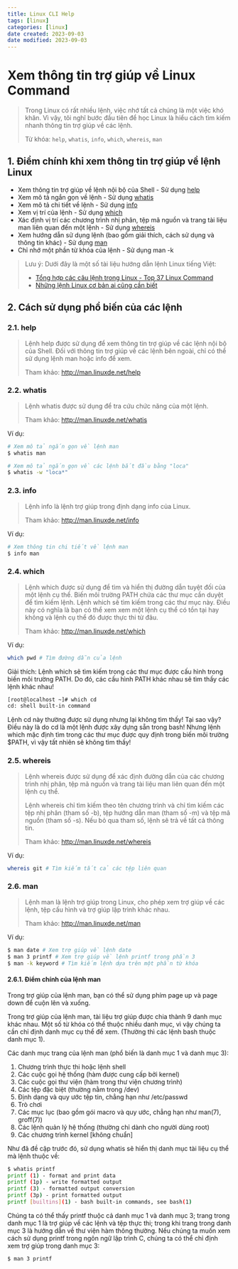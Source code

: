 ```yaml
---
title: Linux CLI Help
tags: [linux]
categories: [linux]
date created: 2023-09-03
date modified: 2023-09-03
---
```


# Xem thông tin trợ giúp về Linux Command

> Trong Linux có rất nhiều lệnh, việc nhớ tất cả chúng là một việc khó khăn. Vì vậy, tôi nghĩ bước đầu tiên để học Linux là hiểu cách tìm kiếm nhanh thông tin trợ giúp về các lệnh.
>
> Từ khóa: `help`, `whatis`, `info`, `which`, `whereis`, `man`

## 1. Điểm chính khi xem thông tin trợ giúp về lệnh Linux

- Xem thông tin trợ giúp về lệnh nội bộ của Shell - Sử dụng [help](#help)
- Xem mô tả ngắn gọn về lệnh - Sử dụng [whatis](#whatis)
- Xem mô tả chi tiết về lệnh - Sử dụng [info](#info)
- Xem vị trí của lệnh - Sử dụng [which](#which)
- Xác định vị trí các chương trình nhị phân, tệp mã nguồn và trang tài liệu man liên quan đến một lệnh - Sử dụng [whereis](#whereis)
- Xem hướng dẫn sử dụng lệnh (bao gồm giải thích, cách sử dụng và thông tin khác) - Sử dụng [man](#man)
- Chỉ nhớ một phần từ khóa của lệnh - Sử dụng man -k

> Lưu ý: Dưới đây là một số tài liệu hướng dẫn lệnh Linux tiếng Việt:
>
> - [Tổng hợp các câu lệnh trong Linux - Top 37 Linux Command](https://vietnix.vn/cac-cau-lenh-trong-linux/)
> - [Những lệnh Linux cơ bản ai cũng cần biết](https://quantrimang.com/cong-nghe/mot-so-lenh-linux-co-ban-60400)

## 2. Cách sử dụng phổ biến của các lệnh

### 2.1. help

> Lệnh help được sử dụng để xem thông tin trợ giúp về các lệnh nội bộ của Shell. Đối với thông tin trợ giúp về các lệnh bên ngoài, chỉ có thể sử dụng lệnh man hoặc info để xem.
>
> Tham khảo: http://man.linuxde.net/help

### 2.2. whatis

> Lệnh whatis được sử dụng để tra cứu chức năng của một lệnh.
>
> Tham khảo: http://man.linuxde.net/whatis

Ví dụ:

```bash
# Xem mô tả ngắn gọn về lệnh man
$ whatis man

# Xem mô tả ngắn gọn về các lệnh bắt đầu bằng "loca"
$ whatis -w "loca*"
```

### 2.3. info

> Lệnh info là lệnh trợ giúp trong định dạng info của Linux.
>
> Tham khảo: http://man.linuxde.net/info

Ví dụ:

```bash
# Xem thông tin chi tiết về lệnh man
$ info man
```

### 2.4. which

> Lệnh which được sử dụng để tìm và hiển thị đường dẫn tuyệt đối của một lệnh cụ thể. Biến môi trường PATH chứa các thư mục cần duyệt để tìm kiếm lệnh. Lệnh which sẽ tìm kiếm trong các thư mục này. Điều này có nghĩa là bạn có thể xem xem một lệnh cụ thể có tồn tại hay không và lệnh cụ thể đó được thực thi từ đâu.
>
> Tham khảo: http://man.linuxde.net/which

Ví dụ:

```bash
which pwd # Tìm đường dẫn của lệnh
```

Giải thích: Lệnh which sẽ tìm kiếm trong các thư mục được cấu hình trong biến môi trường PATH. Do đó, các cấu hình PATH khác nhau sẽ tìm thấy các lệnh khác nhau!

```bash
[root@localhost ~]# which cd
cd: shell built-in command
```

Lệnh cd này thường được sử dụng nhưng lại không tìm thấy! Tại sao vậy? Điều này là do cd là một lệnh được xây dựng sẵn trong bash! Nhưng lệnh which mặc định tìm trong các thư mục được quy định trong biến môi trường $PATH, vì vậy tất nhiên sẽ không tìm thấy!

### 2.5. whereis

> Lệnh whereis được sử dụng để xác định đường dẫn của các chương trình nhị phân, tệp mã nguồn và trang tài liệu man liên quan đến một lệnh cụ thể.
>
> Lệnh whereis chỉ tìm kiếm theo tên chương trình và chỉ tìm kiếm các tệp nhị phân (tham số -b), tệp hướng dẫn man (tham số -m) và tệp mã nguồn (tham số -s). Nếu bỏ qua tham số, lệnh sẽ trả về tất cả thông tin.
>
> Tham khảo: http://man.linuxde.net/whereis

Ví dụ:

```bash
whereis git # Tìm kiếm tất cả các tệp liên quan
```

### 2.6. man

> Lệnh man là lệnh trợ giúp trong Linux, cho phép xem trợ giúp về các lệnh, tệp cấu hình và trợ giúp lập trình khác nhau.
>
> Tham khảo: http://man.linuxde.net/man

Ví dụ:

```bash
$ man date # Xem trợ giúp về lệnh date
$ man 3 printf # Xem trợ giúp về lệnh printf trong phần 3
$ man -k keyword # Tìm kiếm lệnh dựa trên một phần từ khóa
```

#### 2.6.1. Điểm chính của lệnh man

Trong trợ giúp của lệnh man, bạn có thể sử dụng phím page up và page down để cuộn lên và xuống.

Trong trợ giúp của lệnh man, tài liệu trợ giúp được chia thành 9 danh mục khác nhau. Một số từ khóa có thể thuộc nhiều danh mục, vì vậy chúng ta cần chỉ định danh mục cụ thể để xem. (Thường thì các lệnh bash thuộc danh mục 1).

Các danh mục trang của lệnh man (phổ biến là danh mục 1 và danh mục 3):

1. Chương trình thực thi hoặc lệnh shell
2. Các cuộc gọi hệ thống (hàm được cung cấp bởi kernel)
3. Các cuộc gọi thư viện (hàm trong thư viện chương trình)
4. Các tệp đặc biệt (thường nằm trong /dev)
5. Định dạng và quy ước tệp tin, chẳng hạn như /etc/passwd
6. Trò chơi
7. Các mục lục (bao gồm gói macro và quy ước, chẳng hạn như man(7), groff(7))
8. Các lệnh quản lý hệ thống (thường chỉ dành cho người dùng root)
9. Các chương trình kernel [không chuẩn]

Như đã đề cập trước đó, sử dụng whatis sẽ hiển thị danh mục tài liệu cụ thể mà lệnh thuộc về:

```bash
$ whatis printf
printf (1) - format and print data
printf (1p) - write formatted output
printf (3) - formatted output conversion
printf (3p) - print formatted output
printf [builtins](1) - bash built-in commands, see bash(1)
```

Chúng ta có thể thấy printf thuộc cả danh mục 1 và danh mục 3; trang trong danh mục 1 là trợ giúp về các lệnh và tệp thực thi; trong khi trang trong danh mục 3 là hướng dẫn về thư viện hàm thông thường. Nếu chúng ta muốn xem cách sử dụng printf trong ngôn ngữ lập trình C, chúng ta có thể chỉ định xem trợ giúp trong danh mục 3:

```bash
$ man 3 printf
```
